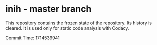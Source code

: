 # inih - master branch

This repository contains the frozen state of the repository.
Its history is cleared. It is used only for static code
analysis with Codacy.

Commit Time: 1714539941